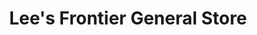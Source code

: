 ---
title: "Lee's Frontier General Store"
url: /lone-pine/lees-frontier-general-store/
shop: Lebensmittel
---